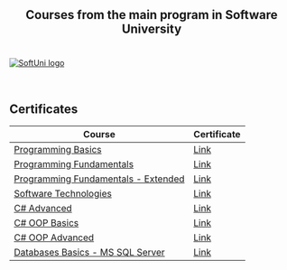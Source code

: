 # <h2 align="center"> Courses from the main program in Software University <h1>

<a href="https://softuni.bg/trainings/courses" rel="Courses">  ![SoftUni logo][logo] <a/>

[logo]: https://yt3.ggpht.com/-039gr2pQ9TY/AAAAAAAAAAI/AAAAAAAAAAA/DuNpu9194PQ/s288-c-k-no-mo-rj-c0xffffff/photo.jpg "SoftUniLogo"

<br/>

<h2> Certificates </h2>

|**Course**|**Certificate**|
|---|---|
|<a href="https://softuni.bg/trainings/1439/programming-basics-august-2016" > Programming Basics </a>   | <a href="https://softuni.bg/certificates/details/15374/7221f47d"> Link</a> |
|<a href="https://softuni.bg/trainings/1509/programming-fundamentals-january-2017"> Programming Fundamentals  </a>| <a href="https://softuni.bg/certificates/details/20165/3bbc4597"> Link</a> |
|<a href="https://softuni.bg/trainings/1568/programming-fundamentals-exended-january-2017"> Programming Fundamentals - Extended  </a>| <a href="https://softuni.bg/certificates/details/19337/86a00a4a"> Link</a> |
|<a href="https://softuni.bg/trainings/1511/software-technologies-february-2017"> Software Technologies  </a> | <a href="https://softuni.bg/certificates/details/19165/622904e4"> Link</a> |
|<a href="https://softuni.bg/trainings/1633/csharp-advanced-may-2017"> C# Advanced </a> | <a href="https://softuni.bg/certificates/details/21494/909bbd35"> Link</a> |
|<a href="https://softuni.bg/trainings/1636/c-sharp-oop-basics-june-2017"> C# OOP Basics </a> | <a href="https://softuni.bg/certificates/details/21637/e4e7ba56"> Link</a> |
|<a href="https://softuni.bg/trainings/1637/c-sharp-oop-advanced-july-2017"> C# OOP Advanced</a> | <a href="https://softuni.bg/certificates/details/23376/a81f7168"> Link</a> |
|<a href="https://softuni.bg/trainings/1747/databases-basics-mssql-server-september-2017/internal"> Databases Basics - MS SQL Server </a> | <a href="https://softuni.bg/certificates/details/23898/9ef68c09"> Link</a> |

